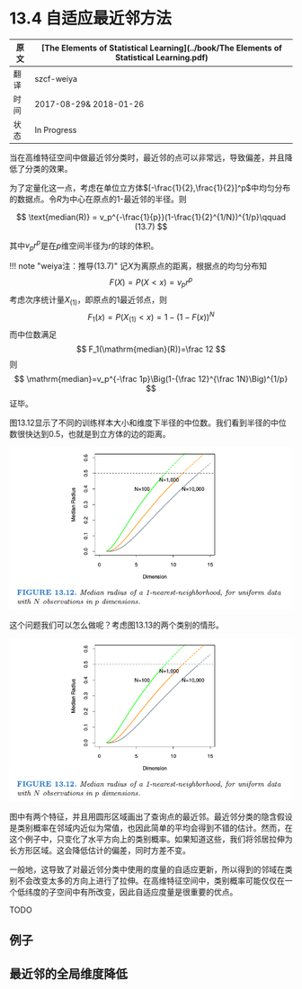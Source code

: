 # 13.4 自适应最近邻方法

| 原文   | [The Elements of Statistical Learning](../book/The Elements of Statistical Learning.pdf) |
| ---- | ---------------------------------------- |
| 翻译   | szcf-weiya                               |
| 时间   | 2017-08-29& 2018-01-26                               |
|状态|In Progress|

当在高维特征空间中做最近邻分类时，最近邻的点可以非常远，导致偏差，并且降低了分类的效果。

为了定量化这一点，考虑在单位立方体$[-\frac{1}{2},\frac{1}{2}]^p$中均匀分布的数据点。令$R$为中心在原点的1-最近邻的半径。则

$$
\text{median(R)} = v_p^{-\frac{1}{p}}(1-\frac{1}{2}^{1/N})^{1/p}\qquad (13.7)
$$

其中$v_pr^p$是在$p$维空间半径为$r$的球的体积。

!!! note "weiya注：推导(13.7)"
	记$X$为离原点的距离，根据点的均匀分布知
	$$
	F(X) = P(X<x)=v_pr^p
	$$
	考虑次序统计量$X_{(1)}$，即原点的1最近邻点，则
	$$
	F_1(x)=P(X_{(1)}<x)=1-(1-F(x))^N
	$$
	而中位数满足
	$$
	F_1(\mathrm{median}(R))=\frac 12
	$$
	则
	$$
	\mathrm{median}=v_p^{-\frac 1p}\Big(1-{\frac 12}^{\frac 1N}\Big)^{1/p}
	$$
	证毕。

图13.12显示了不同的训练样本大小和维度下半径的中位数。我们看到半径的中位数很快达到0.5，也就是到立方体的边的距离。

![](../img/13/fig13.12.png)

这个问题我们可以怎么做呢？考虑图13.13的两个类别的情形。

![](../img/13/fig13.12.png)

图中有两个特征，并且用圆形区域画出了查询点的最近邻。最近邻分类的隐含假设是类别概率在邻域内近似为常值，也因此简单的平均会得到不错的估计。然而，在这个例子中，只变化了水平方向上的类别概率。如果知道这些，我们将邻居拉伸为长方形区域。这会降低估计的偏差，同时方差不变。

一般地，这导致了对最近邻分类中使用的度量的自适应更新，所以得到的邻域在类别不会改变太多的方向上进行了拉伸。在高维特征空间中，类别概率可能仅仅在一个低纬度的子空间中有所改变，因此自适应度量是很重要的优点。

TODO

## 例子

## 最近邻的全局维度降低

